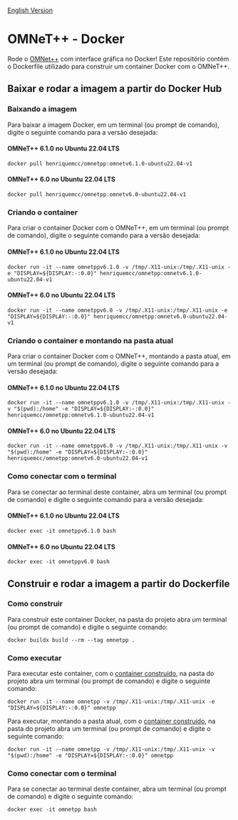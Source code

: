 [English Version](README.EN.md)

# OMNeT++ - Docker

Rode o [OMNet++](https://omnetpp.org) com interface gráfica no Docker! Este repositório contém o Dockerfile utilizado para construir um container Docker com o OMNeT++.

## Baixar e rodar a imagem a partir do Docker Hub

### Baixando a imagem

Para baixar a imagem Docker, em um terminal (ou prompt de comando), digite o seguinte comando para a versão desejada:

#### OMNeT++ 6.1.0 no Ubuntu 22.04 LTS

```
docker pull henriquemcc/omnetpp:omnetv6.1.0-ubuntu22.04-v1
```

#### OMNeT++ 6.0 no Ubuntu 22.04 LTS

```
docker pull henriquemcc/omnetpp:omnetv6.0-ubuntu22.04-v1
```

### Criando o container

Para criar o container Docker com o OMNeT++, em um terminal (ou prompt de comando), digite o seguinte comando para a versão desejada:

#### OMNeT++ 6.1.0 no Ubuntu 22.04 LTS

```
docker run -it --name omnetppv6.1.0 -v /tmp/.X11-unix:/tmp/.X11-unix -e "DISPLAY=${DISPLAY:-:0.0}" henriquemcc/omnetpp:omnetv6.1.0-ubuntu22.04-v1
```

#### OMNeT++ 6.0 no Ubuntu 22.04 LTS

```
docker run -it --name omnetppv6.0 -v /tmp/.X11-unix:/tmp/.X11-unix -e "DISPLAY=${DISPLAY:-:0.0}" henriquemcc/omnetpp:omnetv6.0-ubuntu22.04-v1
```

### Criando o container e montando na pasta atual

Para criar o container Docker com o OMNeT++, montando a pasta atual, em um terminal (ou prompt de comando), digite o seguinte comando para a versão desejada:

#### OMNeT++ 6.1.0 no Ubuntu 22.04 LTS

```
docker run -it --name omnetppv6.1.0 -v /tmp/.X11-unix:/tmp/.X11-unix -v "$(pwd):/home" -e "DISPLAY=${DISPLAY:-:0.0}" henriquemcc/omnetpp:omnetv6.1.0-ubuntu22.04-v1
```

#### OMNeT++ 6.0 no Ubuntu 22.04 LTS

```
docker run -it --name omnetppv6.0 -v /tmp/.X11-unix:/tmp/.X11-unix -v "$(pwd):/home" -e "DISPLAY=${DISPLAY:-:0.0}" henriquemcc/omnetpp:omnetv6.0-ubuntu22.04-v1
```

### Como conectar com o terminal

Para se conectar ao terminal deste container, abra um terminal (ou prompt de comando) e digite o seguinte comando para a versão desejada:

#### OMNeT++ 6.1.0 no Ubuntu 22.04 LTS

```
docker exec -it omnetppv6.1.0 bash
```

#### OMNeT++ 6.0 no Ubuntu 22.04 LTS

```
docker exec -it omnetppv6.0 bash
```

## Construir e rodar a imagem a partir do Dockerfile

### Como construir

Para construír este container Docker, na pasta do projeto abra um terminal (ou prompt de comando) e digite o seguinte comando:

```
docker buildx build --rm --tag omnetpp .
```


### Como executar

Para executar este container, com o [container construído](#como-construir), na pasta do projeto abra um terminal (ou prompt de comando) e digite o seguinte comando:

```
docker run -it --name omnetpp -v /tmp/.X11-unix:/tmp/.X11-unix -e "DISPLAY=${DISPLAY:-:0.0}" omnetpp
```

Para executar, montando a pasta atual, com o [container construído](#como-construir), na pasta do projeto abra um terminal (ou prompt de comando) e digite o seguinte comando:

```
docker run -it --name omnetpp -v /tmp/.X11-unix:/tmp/.X11-unix -v "$(pwd):/home" -e "DISPLAY=${DISPLAY:-:0.0}" omnetpp
```

### Como conectar com o terminal

Para se conectar ao terminal deste container, abra um terminal (ou prompt de comando) e digite o seguinte comando:

```
docker exec -it omnetpp bash
```
